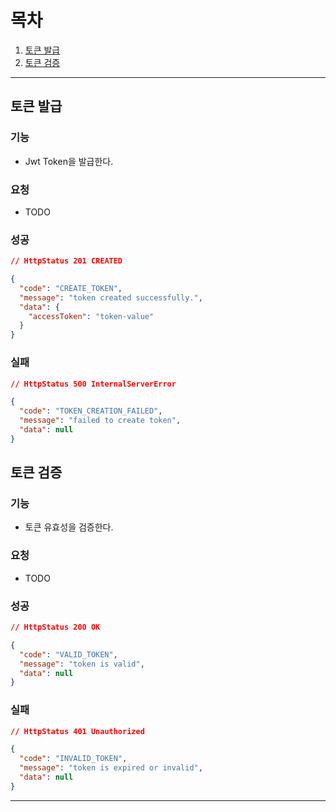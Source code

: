 # 목차
1. [토큰 발급](#토큰-발급)
2. [토큰 검증](#토큰-검증)

---

## 토큰 발급

### 기능

- Jwt Token을 발급한다.

### 요청

- TODO

### 성공

```json
// HttpStatus 201 CREATED

{
  "code": "CREATE_TOKEN",
  "message": "token created successfully.",
  "data": {
    "accessToken": "token-value"
  }
}
```

### 실패

```json
// HttpStatus 500 InternalServerError

{
  "code": "TOKEN_CREATION_FAILED",
  "message": "failed to create token",
  "data": null
}
```

## 토큰 검증

### 기능

- 토큰 유효성을 검증한다.

### 요청

- TODO

### 성공

```json
// HttpStatus 200 OK

{
  "code": "VALID_TOKEN",
  "message": "token is valid",
  "data": null
}
```

### 실패

```json
// HttpStatus 401 Unauthorized

{
  "code": "INVALID_TOKEN",
  "message": "token is expired or invalid",
  "data": null
}
```

---
